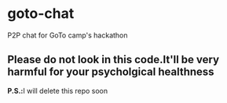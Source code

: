# goto-chat
P2P chat for GoTo camp's hackathon
## Please do not look in this code.It'll be very harmful for your psycholgical healthness
<b>P.S.:</b>I will delete this repo soon
